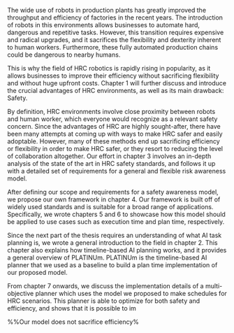 The wide use of robots in production plants has greatly improved the throughput and efficiency of factories in the recent years. The introduction of robots in this environments allows businesses to automate hard, dangerous and repetitive tasks. 
However, this transition requires expensive and radical upgrades, and it sacrifices the flexibility and dexterity inherent to human workers. Furthermore, these fully automated production chains could be dangerous to nearby humans.

This is why the field of HRC robotics is rapidly rising in popularity, as it allows businesses to improve their efficiency without sacrificing flexibility and without huge upfront costs.
Chapter 1 will further discuss and introduce the crucial advantages of HRC environments, as well as its main drawback: Safety.

By definition, HRC environments involve close proximity between robots and human worker, which everyone would recognize as a relevant safety concern. Since the advantages of HRC are highly sought-after, there have been many attempts at coming up with ways to make HRC safer and easily adoptable.
However, many of these methods end up sacrificing efficiency or flexibility in order to make HRC safer, or they resort to reducing the level of collaboration altogether. Our effort in chapter 3 involves an in-depth analysis of the state of the art in HRC safety standards, and follows it up with a detailed set of requirements for a general and flexible risk awareness model.

After defining our scope and requirements for a safety awareness model, we propose our own framework in chapter 4. Our framework is built off of widely used standards and is suitable for a broad range of applications.
Specifically, we wrote chapters 5 and 6 to showcase how this model should be applied to use cases such as execution time and plan time, respectively.

Since the next part of the thesis requires an understanding of what AI task planning is, we wrote a general introduction to the field in chapter 2. This chapter also explains how timeline-based AI planning works, and it provides a general overview of PLATINUm. PLATINUm is the timeline-based AI planner that we used as a baseline to build a plan time implementation of our proposed model.

From chapter 7 onwards, we discuss the implementation details of a multi-objective planner which uses the model we proposed to make schedules for HRC scenarios. This planner is able to optimize for both safety and efficiency, and shows that it is possible to im 


%%Our model does not sacrifice efficiency%